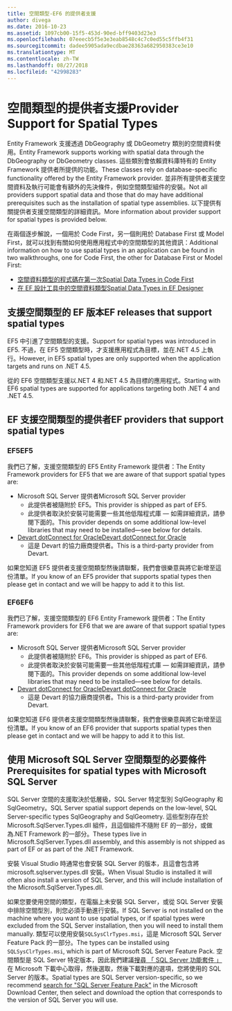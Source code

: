 ```yaml
---
title: 空間類型-EF6 的提供者支援
author: divega
ms.date: 2016-10-23
ms.assetid: 1097cb00-15f5-453d-90ed-bff9403d23e3
ms.openlocfilehash: 07eeecb5f5e3e3eab8548c4c7c0ed55c5ffb4f31
ms.sourcegitcommit: dadee5905ada9ecdbae28363a682950383ce3e10
ms.translationtype: MT
ms.contentlocale: zh-TW
ms.lasthandoff: 08/27/2018
ms.locfileid: "42998283"
---
```

# <a name="provider-support-for-spatial-types"></a><span data-ttu-id="657b8-102">空間類型的提供者支援</span><span class="sxs-lookup"><span data-stu-id="657b8-102">Provider Support for Spatial Types</span></span>
<span data-ttu-id="657b8-103">Entity Framework 支援透過 DbGeography 或 DbGeometry 類別的空間資料使用。</span><span class="sxs-lookup"><span data-stu-id="657b8-103">Entity Framework supports working with spatial data through the DbGeography or DbGeometry classes.</span></span> <span data-ttu-id="657b8-104">這些類別會依賴資料庫特有的 Entity Framework 提供者所提供的功能。</span><span class="sxs-lookup"><span data-stu-id="657b8-104">These classes rely on database-specific functionality offered by the Entity Framework provider.</span></span> <span data-ttu-id="657b8-105">並非所有提供者支援空間資料及執行可能會有額外的先決條件，例如空間類型組件的安裝。</span><span class="sxs-lookup"><span data-stu-id="657b8-105">Not all providers support spatial data and those that do may have additional prerequisites such as the installation of spatial type assemblies.</span></span> <span data-ttu-id="657b8-106">以下提供有關提供者支援空間類型的詳細資訊。</span><span class="sxs-lookup"><span data-stu-id="657b8-106">More information about provider support for spatial types is provided below.</span></span>  

<span data-ttu-id="657b8-107">在兩個逐步解說，一個用於 Code First，另一個則用於 Database First 或 Model First，就可以找到有關如何使用應用程式中的空間類型的其他資訊：</span><span class="sxs-lookup"><span data-stu-id="657b8-107">Additional information on how to use spatial types in an application can be found in two walkthroughs, one for Code First, the other for Database First or Model First:</span></span>  

- [<span data-ttu-id="657b8-108">空間資料類型的程式碼在第一次</span><span class="sxs-lookup"><span data-stu-id="657b8-108">Spatial Data Types in Code First</span></span>](~/ef6/modeling/code-first/data-types/spatial.md)  
- [<span data-ttu-id="657b8-109">在 EF 設計工具中的空間資料類型</span><span class="sxs-lookup"><span data-stu-id="657b8-109">Spatial Data Types in EF Designer</span></span>](~/ef6/modeling/designer/data-types/spatial.md)  

## <a name="ef-releases-that-support-spatial-types"></a><span data-ttu-id="657b8-110">支援空間類型的 EF 版本</span><span class="sxs-lookup"><span data-stu-id="657b8-110">EF releases that support spatial types</span></span>  

<span data-ttu-id="657b8-111">EF5 中引進了空間類型的支援。</span><span class="sxs-lookup"><span data-stu-id="657b8-111">Support for spatial types was introduced in EF5.</span></span> <span data-ttu-id="657b8-112">不過，在 EF5 空間類型時，才支援應用程式為目標，並在.NET 4.5 上執行。</span><span class="sxs-lookup"><span data-stu-id="657b8-112">However, in EF5 spatial types are only supported when the application targets and runs on .NET 4.5.</span></span>  

<span data-ttu-id="657b8-113">從的 EF6 空間類型支援以.NET 4 和.NET 4.5 為目標的應用程式。</span><span class="sxs-lookup"><span data-stu-id="657b8-113">Starting with EF6 spatial types are supported for applications targeting both .NET 4 and .NET 4.5.</span></span>  

## <a name="ef-providers-that-support-spatial-types"></a><span data-ttu-id="657b8-114">EF 支援空間類型的提供者</span><span class="sxs-lookup"><span data-stu-id="657b8-114">EF providers that support spatial types</span></span>  

### <a name="ef5"></a><span data-ttu-id="657b8-115">EF5</span><span class="sxs-lookup"><span data-stu-id="657b8-115">EF5</span></span>  

<span data-ttu-id="657b8-116">我們已了解，支援空間類型的 EF5 Entity Framework 提供者：</span><span class="sxs-lookup"><span data-stu-id="657b8-116">The Entity Framework providers for EF5 that we are aware of that support spatial types are:</span></span>  

- <span data-ttu-id="657b8-117">Microsoft SQL Server 提供者</span><span class="sxs-lookup"><span data-stu-id="657b8-117">Microsoft SQL Server provider</span></span>  
    - <span data-ttu-id="657b8-118">此提供者被隨附於 EF5。</span><span class="sxs-lookup"><span data-stu-id="657b8-118">This provider is shipped as part of EF5.</span></span>  
    - <span data-ttu-id="657b8-119">此提供者取決於安裝可能需要一些其他低階程式庫 — 如需詳細資訊，請參閱下面的。</span><span class="sxs-lookup"><span data-stu-id="657b8-119">This provider depends on some additional low-level libraries that may need to be installed—see below for details.</span></span>  
- [<span data-ttu-id="657b8-120">Devart dotConnect for Oracle</span><span class="sxs-lookup"><span data-stu-id="657b8-120">Devart dotConnect for Oracle</span></span>](http://www.devart.com/dotconnect/oracle/)  
    - <span data-ttu-id="657b8-121">這是 Devart 的協力廠商提供者。</span><span class="sxs-lookup"><span data-stu-id="657b8-121">This is a third-party provider from Devart.</span></span>  

<span data-ttu-id="657b8-122">如果您知道 EF5 提供者支援空間類型然後請聯繫，我們會很樂意與將它新增至這份清單。</span><span class="sxs-lookup"><span data-stu-id="657b8-122">If you know of an EF5 provider that supports spatial types then please get in contact and we will be happy to add it to this list.</span></span>  

### <a name="ef6"></a><span data-ttu-id="657b8-123">EF6</span><span class="sxs-lookup"><span data-stu-id="657b8-123">EF6</span></span>  

<span data-ttu-id="657b8-124">我們已了解，支援空間類型的 EF6 Entity Framework 提供者：</span><span class="sxs-lookup"><span data-stu-id="657b8-124">The Entity Framework providers for EF6 that we are aware of that support spatial types are:</span></span>  

- <span data-ttu-id="657b8-125">Microsoft SQL Server 提供者</span><span class="sxs-lookup"><span data-stu-id="657b8-125">Microsoft SQL Server provider</span></span>  
    - <span data-ttu-id="657b8-126">此提供者被隨附於 EF6。</span><span class="sxs-lookup"><span data-stu-id="657b8-126">This provider is shipped as part of EF6.</span></span>  
    - <span data-ttu-id="657b8-127">此提供者取決於安裝可能需要一些其他低階程式庫 — 如需詳細資訊，請參閱下面的。</span><span class="sxs-lookup"><span data-stu-id="657b8-127">This provider depends on some additional low-level libraries that may need to be installed—see below for details.</span></span>  
- [<span data-ttu-id="657b8-128">Devart dotConnect for Oracle</span><span class="sxs-lookup"><span data-stu-id="657b8-128">Devart dotConnect for Oracle</span></span>](http://www.devart.com/dotconnect/oracle/)  
    - <span data-ttu-id="657b8-129">這是 Devart 的協力廠商提供者。</span><span class="sxs-lookup"><span data-stu-id="657b8-129">This is a third-party provider from Devart.</span></span>  

<span data-ttu-id="657b8-130">如果您知道 EF6 提供者支援空間類型然後請聯繫，我們會很樂意與將它新增至這份清單。</span><span class="sxs-lookup"><span data-stu-id="657b8-130">If you know of an EF6 provider that supports spatial types then please get in contact and we will be happy to add it to this list.</span></span>  

## <a name="prerequisites-for-spatial-types-with-microsoft-sql-server"></a><span data-ttu-id="657b8-131">使用 Microsoft SQL Server 空間類型的必要條件</span><span class="sxs-lookup"><span data-stu-id="657b8-131">Prerequisites for spatial types with Microsoft SQL Server</span></span>  

<span data-ttu-id="657b8-132">SQL Server 空間的支援取決於低層級，SQL Server 特定型別 SqlGeography 和 SqlGeometry。</span><span class="sxs-lookup"><span data-stu-id="657b8-132">SQL Server spatial support depends on the low-level, SQL Server-specific types SqlGeography and SqlGeometry.</span></span> <span data-ttu-id="657b8-133">這些型別存在於 Microsoft.SqlServer.Types.dll 組件，且這個組件不隨附 EF 的一部分，或做為.NET Framework 的一部分。</span><span class="sxs-lookup"><span data-stu-id="657b8-133">These types live in Microsoft.SqlServer.Types.dll assembly, and this assembly is not shipped as part of EF or as part of the .NET Framework.</span></span>  

<span data-ttu-id="657b8-134">安裝 Visual Studio 時通常也會安裝 SQL Server 的版本，且這會包含將 microsoft.sqlserver.types.dll 安裝。</span><span class="sxs-lookup"><span data-stu-id="657b8-134">When Visual Studio is installed it will often also install a version of SQL Server, and this will include installation of the Microsoft.SqlServer.Types.dll.</span></span>  

<span data-ttu-id="657b8-135">如果您要使用空間的類型，在電腦上未安裝 SQL Server，或從 SQL Server 安裝中排除空間型別，則您必須手動進行安裝。</span><span class="sxs-lookup"><span data-stu-id="657b8-135">If SQL Server is not installed on the machine where you want to use spatial types, or if spatial types were excluded from the SQL Server installation, then you will need to install them manually.</span></span> <span data-ttu-id="657b8-136">類型可以使用安裝`SQLSysClrTypes.msi`，這是 Microsoft SQL Server Feature Pack 的一部分。</span><span class="sxs-lookup"><span data-stu-id="657b8-136">The types can be installed using `SQLSysClrTypes.msi`, which is part of Microsoft SQL Server Feature Pack.</span></span> <span data-ttu-id="657b8-137">空間類型是 SQL Server 特定版本，因此我們建議[搜尋 「 SQL Server 功能套件 」](https://www.microsoft.com/en-us/search/result.aspx?q=sql+server+feature+pack)在 Microsoft 下載中心取得，然後選取，然後下載對應的選項，您將使用的 SQL Server 的版本。</span><span class="sxs-lookup"><span data-stu-id="657b8-137">Spatial types are SQL Server version-specific, so we recommend [search for "SQL Server Feature Pack"](https://www.microsoft.com/en-us/search/result.aspx?q=sql+server+feature+pack) in the Microsoft Download Center, then select and download the option that corresponds to the version of SQL Server you will use.</span></span>
